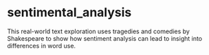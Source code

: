 # sentimental_analysis
This real-world text exploration uses tragedies and comedies by Shakespeare to show how sentiment analysis can lead to insight into differences in word use.
